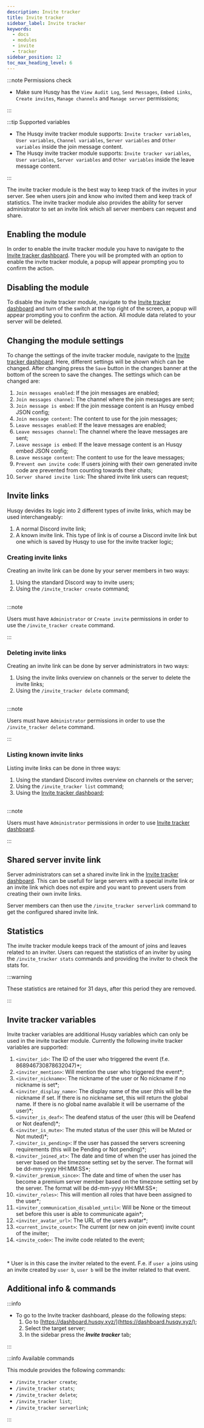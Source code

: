 ```yaml
---
description: Invite tracker
title: Invite tracker
sidebar_label: Invite tracker
keywords:
  - docs
  - modules
  - invite
  - tracker
sidebar_position: 12
toc_max_heading_level: 6
---
```


:::note Permissions check

- Make sure Husqy has the `View Audit Log`, `Send Messages`, `Embed Links`, `Create invites`, `Manage channels` and `Manage server` permissions;

:::

:::tip Supported variables

- The Husqy invite tracker module supports: `Invite tracker variables`, `User variables`, `Channel variables`, `Server variables` and `Other variables` inside the join message content.
- The Husqy invite tracker module supports: `Invite tracker variables`, `User variables`, `Server variables` and `Other variables` inside the leave message content.

:::

The invite tracker module is the best way to keep track of the invites in your server. See when users join and know who invited them and keep track of statistics. The invite tracker module also provides the ability for server administrator to set an invite link which all server members can request and share.

## Enabling the module

In order to enable the invite tracker module you have to navigate to the [Invite tracker dashboard](#additional-info--commands). There you will be prompted with an option to enable the invite tracker module, a popup will appear prompting you to confirm the action.

## Disabling the module

To disable the invite tracker module, navigate to the [Invite tracker dashboard](#additional-info--commands) and turn of the switch at the top right of the screen, a popup will appear prompting you to confirm the action. All module data related to your server will be deleted.

## Changing the module settings

To change the settings of the invite tracker module, navigate to the [Invite tracker dashboard](#additional-info--commands). Here, different settings will be shown which can be changed. After changing press the `Save` button in the changes banner at the bottom of the screen to save the changes. The settings which can be changed are:

1. `Join messages enabled`: If the join messages are enabled;
2. `Join messages channel`: The channel where the join messages are sent;
3. `Join message is embed`: If the join message content is an Husqy embed JSON config;
4. `Join message content`: The content to use for the join messages;
5. `Leave messages enabled`: If the leave messages are enabled;
6. `Leave messages channel`: The channel where the leave messages are sent;
7. `Leave message is embed`: If the leave message content is an Husqy embed JSON config;
8. `Leave message content`: The content to use for the leave messages;
9. `Prevent own invite code`: If users joining with their own generated invite code are prevented from counting towards their chats;
10. `Server shared invite link`: The shared invite link users can request;

## Invite links

Husqy devides its logic into 2 different types of invite links, which may be used interchangeably:

1. A normal Discord invite link;
2. A known invite link. This type of link is of course a Discord invite link but one which is saved by Husqy to use for the invite tracker logic;

### Creating invite links

Creating an invite link can be done by your server members in two ways:

1. Using the standard Discord way to invite users;
2. Using the `/invite_tracker create` command;
<br />
:::note

Users must have `Administrator` or `Create invite` permissions in order to use the `/invite_tracker create` command.

:::

### Deleting invite links

Creating an invite link can be done by server administrators in two ways:

1. Using the invite links overview on channels or the server to delete the invite links;
2. Using the `/invite_tracker delete` command;
<br />
:::note

Users must have `Administrator` permissions in order to use the `/invite_tracker delete` command.

:::

### Listing known invite links

Listing invite links can be done in three ways:

1. Using the standard Discord invites overview on channels or the server;
2. Using the `/invite_tracker list` command;
2. Using the [Invite tracker dashboard](#additional-info--commands);
<br />
:::note

Users must have `Administrator` permissions in order to use [Invite tracker dashboard](#additional-info--commands).

:::

## Shared server invite link

Server administrators can set a shared invite link in the [Invite tracker dashboard](#additional-info--commands). This can be usefull for large servers with a special invite link or an invite link which does not expire and you want to prevent users from creating their own invite links.

Server members can then use the `/invite_tracker serverlink` command to get the configured shared invite link.

## Statistics

The invite tracker module keeps track of the amount of joins and leaves related to an inviter. Users can request the statistics of an inviter by using the `/invite_tracker stats` commands and providing the inviter to check the stats for.

:::warning

These statistics are retained for 31 days, after this period they are removed.

:::

## Invite tracker variables

Invite tracker variables are additional Husqy variables which can only be used in the invite tracker module. Currently the following invite tracker variables are supported:

1. `<inviter_id>`: The ID of the user who triggered the event (f.e. 868946730878632047)*;
2. `<inviter_mention>`: Will mention the user who triggered the event*;
3. `<inviter_nickname>`: The nickname of the user or No nickname if no nickname is set*;
4. `<inviter_display_name>`: The display name of the user (this will be the nickname if set. If there is no nickname set, this will return the global name. If there is no global name available it will be username of the user)*;
5. `<inviter_is_deaf>`: The deafend status of the user (this will be Deafend or Not deafend)*;
6. `<inviter_is_mute>`: The muted status of the user (this will be Muted or Not muted)*;
7. `<inviter_is_pending>`: If the user has passed the servers screening requirements (this will be Pending or Not pending)*;
8. `<inviter_joined_at>`: The date and time of when the user has joined the server based on the timezone setting set by the server. The format will be dd-mm-yyyy HH:MM:SS*;
9. `<inviter_premium_since>`: The date and time of when the user has become a premium server member based on the timezone setting set by the server. The format will be dd-mm-yyyy HH:MM:SS*;
10. `<inviter_roles>`: This will mention all roles that have been assigned to the user*;
11. `<inviter_communication_disabled_until>`: Will be None or the timeout set before this user is able to communicate again*;
12. `<inviter_avatar_url>`: The URL of the users avatar*;
13. `<current_invite_count>`: The current (or new on join event) invite count of the inviter;
14. `<invite_code>`: The invite code related to the event;
<br/>

\* User is in this case the inviter related to the event. F.e. if `user a` joins using an invite created by `user b`, `user b` will be the inviter related to that event.

## Additional info & commands

:::info

- To go to the Invite tracker dashboard, please do the following steps:
  1. Go to [https://dashboard.husqy.xyz/](https://dashboard.husqy.xyz/);
  2. Select the target server;
  3. In the sidebar press the **_Invite tracker_** tab;

:::

:::info Available commands

This module provides the following commands:

- `/invite_tracker create`;
- `/invite_tracker stats`;
- `/invite_tracker delete`;
- `/invite_tracker list`;
- `/invite_tracker serverlink`;

:::